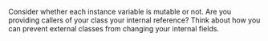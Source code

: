 Consider whether each instance variable is mutable or not. Are you providing callers of your class your internal 
reference? Think about how you can prevent external classes from changing your internal fields.
